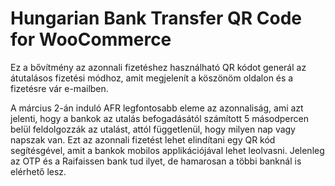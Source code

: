 # Hungarian Bank Transfer QR Code for WooCommerce

Ez a bővítmény az azonnali fizetéshez használható QR kódot generál az átutalásos fizetési módhoz, amit megjelenít a köszönöm oldalon és a fizetésre vár e-mailben.

A március 2-án induló AFR legfontosabb eleme az azonnaliság, ami azt jelenti, hogy a bankok az utalás befogadásától számított 5 másodpercen belül feldolgozzák az utalást, attól függetlenül, hogy milyen nap vagy napszak van. Ezt az azonnali fizetést lehet elindítani egy QR kód segítésgével, amit a bankok mobilos applikációjával lehet leolvasni. Jelenleg az OTP és a Raifaissen bank tud ilyet, de hamarosan a többi banknál is elérhető lesz.
